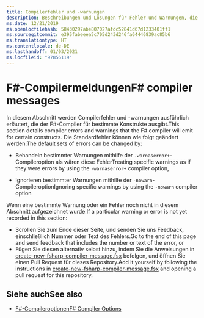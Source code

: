 ```yaml
---
title: Compilerfehler und -warnungen
description: Beschreibungen und Lösungen für Fehler und Warnungen, die vom F#-Compiler ausgegeben werden
ms.date: 12/21/2019
ms.openlocfilehash: 58430297abe807027afdc52841d67d1233401ff1
ms.sourcegitcommit: e395fabeeea5c705d243d246fa64446839ac85b6
ms.translationtype: HT
ms.contentlocale: de-DE
ms.lasthandoff: 01/03/2021
ms.locfileid: "97856119"
---
```

# <a name="f-compiler-messages"></a><span data-ttu-id="77871-103">F#-Compilermeldungen</span><span class="sxs-lookup"><span data-stu-id="77871-103">F# compiler messages</span></span>

<span data-ttu-id="77871-104">In diesem Abschnitt werden Compilerfehler und -warnungen ausführlich erläutert, die der F#-Compiler für bestimmte Konstrukte ausgibt.</span><span class="sxs-lookup"><span data-stu-id="77871-104">This section details compiler errors and warnings that the F# compiler will emit for certain constructs.</span></span> <span data-ttu-id="77871-105">Die Standardfehler können wie folgt geändert werden:</span><span class="sxs-lookup"><span data-stu-id="77871-105">The default sets of errors can be changed by:</span></span>

- <span data-ttu-id="77871-106">Behandeln bestimmter Warnungen mithilfe der `-warnaserror+`-Compileroption als wären diese Fehler</span><span class="sxs-lookup"><span data-stu-id="77871-106">Treating specific warnings as if they were errors by using the `-warnaserror+` compiler option,</span></span>

- <span data-ttu-id="77871-107">Ignorieren bestimmter Warnungen mithilfe der `-nowarn`-Compileroption</span><span class="sxs-lookup"><span data-stu-id="77871-107">Ignoring specific warnings by using the `-nowarn` compiler option</span></span>

<span data-ttu-id="77871-108">Wenn eine bestimmte Warnung oder ein Fehler noch nicht in diesem Abschnitt aufgezeichnet wurde:</span><span class="sxs-lookup"><span data-stu-id="77871-108">If a particular warning or error is not yet recorded in this section:</span></span>

- <span data-ttu-id="77871-109">Scrollen Sie zum Ende dieser Seite, und senden Sie uns Feedback, einschließlich Nummer oder Text des Fehlers.</span><span class="sxs-lookup"><span data-stu-id="77871-109">Go to the end of this page and send feedback that includes the number or text of the error, or</span></span>
- <span data-ttu-id="77871-110">Fügen Sie diesen alternativ selbst hinzu, indem Sie die Anweisungen in [create-new-fsharp-compiler-message.fsx](https://github.com/dotnet/docs/blob/master/docs/fsharp/language-reference/compiler-messages/util/create-new-fsharp-compiler-message.fsx) befolgen, und öffnen Sie einen Pull Request für dieses Repository.</span><span class="sxs-lookup"><span data-stu-id="77871-110">Add it yourself by following the instructions in [create-new-fsharp-compiler-message.fsx](https://github.com/dotnet/docs/blob/master/docs/fsharp/language-reference/compiler-messages/util/create-new-fsharp-compiler-message.fsx) and opening a pull request for this repository.</span></span>

## <a name="see-also"></a><span data-ttu-id="77871-111">Siehe auch</span><span class="sxs-lookup"><span data-stu-id="77871-111">See also</span></span>

- [<span data-ttu-id="77871-112">F#-Compileroptionen</span><span class="sxs-lookup"><span data-stu-id="77871-112">F# Compiler Options</span></span>](../compiler-options.md)
